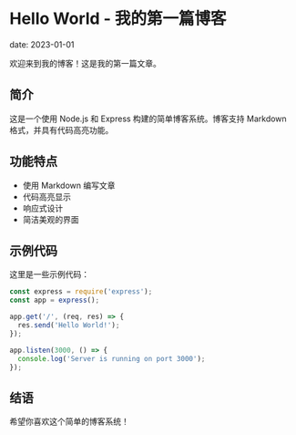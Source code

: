 # Hello World - 我的第一篇博客

date: 2023-01-01

欢迎来到我的博客！这是我的第一篇文章。

## 简介

这是一个使用 Node.js 和 Express 构建的简单博客系统。博客支持 Markdown 格式，并具有代码高亮功能。

## 功能特点

- 使用 Markdown 编写文章
- 代码高亮显示
- 响应式设计
- 简洁美观的界面

## 示例代码

这里是一些示例代码：

```javascript
const express = require('express');
const app = express();

app.get('/', (req, res) => {
  res.send('Hello World!');
});

app.listen(3000, () => {
  console.log('Server is running on port 3000');
});
```

## 结语

希望你喜欢这个简单的博客系统！